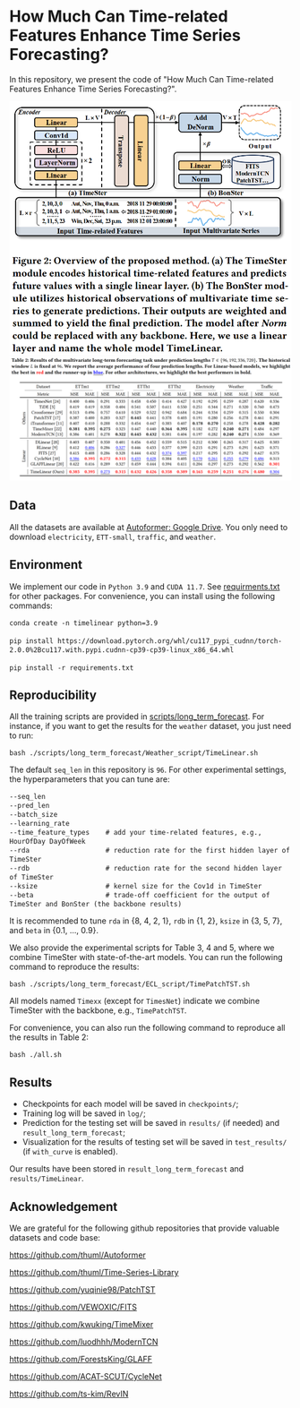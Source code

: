 # How Much Can Time-related Features Enhance Time Series Forecasting?

In this repository, we present the code of "How Much Can Time-related Features Enhance Time Series Forecasting?".

![TimeLinear](./fig/mainfig.png)
![table2](./fig/table2.png)

## Data

All the datasets are available at [Autoformer: Google Drive](https://drive.google.com/drive/folders/1ZOYpTUa82_jCcxIdTmyr0LXQfvaM9vIy). You only need to download `electricity`, `ETT-small`, `traffic`, and `weather`.

## Environment

We implement our code in `Python 3.9` and `CUDA 11.7`. See [requirments.txt](./requirements.txt) for other packages. For convenience, you can install using the following commands:
```
conda create -n timelinear python=3.9

pip install https://download.pytorch.org/whl/cu117_pypi_cudnn/torch-2.0.0%2Bcu117.with.pypi.cudnn-cp39-cp39-linux_x86_64.whl

pip install -r requirements.txt
```

## Reproducibility

All the training scripts are provided in [scripts/long_term_forecast](./scripts/long_term_forecast). For instance, if you want to get the results for the `weather` dataset, you just need to run:
```
bash ./scripts/long_term_forecast/Weather_script/TimeLinear.sh
``` 
The default `seq_len` in this repository is `96`. For other experimental settings, the hyperparameters that you can tune are:
```
--seq_len
--pred_len
--batch_size
--learning_rate
--time_feature_types    # add your time-related features, e.g., HourOfDay DayOfWeek
--rda                   # reduction rate for the first hidden layer of TimeSter
--rdb                   # reduction rate for the second hidden layer of TimeSter
--ksize                 # kernel size for the Cov1d in TimeSter
--beta                  # trade-off coefficient for the output of TimeSter and BonSter (the backbone results)
```
It is recommended to tune `rda` in {8, 4, 2, 1}, `rdb` in {1, 2}, `ksize` in {3, 5, 7}, and `beta` in {0.1, ..., 0.9}.

We also provide the experimental scripts for Table 3, 4 and 5, where we combine TimeSter with state-of-the-art models. You can run the following command to reproduce the results:

```
bash ./scripts/long_term_forecast/ECL_script/TimePatchTST.sh
```

All models named `Timexx` (except for `TimesNet`) indicate we combine TimeSter with the backbone, e.g., `TimePatchTST`.

For convenience, you can also run the following command to reproduce all the results in Table 2:
```
bash ./all.sh
```

## Results

- Checkpoints for each model will be saved in `checkpoints/`;
- Training log will be saved in `log/`;
- Prediction for the testing set will be saved in `results/` (if needed) and `result_long_term_forecast`;
- Visualization for the results of testing set will be saved in `test_results/` (if `with_curve` is enabled).

Our results have been stored in `result_long_term_forecast` and `results/TimeLinear`.

## Acknowledgement

We are grateful for the following github repositories that provide valuable datasets and code base:

https://github.com/thuml/Autoformer

https://github.com/thuml/Time-Series-Library

https://github.com/yuqinie98/PatchTST

https://github.com/VEWOXIC/FITS

https://github.com/kwuking/TimeMixer

https://github.com/luodhhh/ModernTCN

https://github.com/ForestsKing/GLAFF

https://github.com/ACAT-SCUT/CycleNet

https://github.com/ts-kim/RevIN
